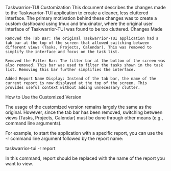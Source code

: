 Taskwarrior-TUI Customization
This document describes the changes made to the Taskwarrior-TUI application to create a cleaner, less cluttered interface. The primary motivation behind these changes was to create a custom dashboard using tmux and tmuxinator, where the original user interface of Taskwarrior-TUI was found to be too cluttered.
Changes Made

    Removed the Tab Bar: The original Taskwarrior-TUI application had a tab bar at the top of the screen that allowed switching between different views (Tasks, Projects, Calendar). This was removed to simplify the interface and focus on the task list.

    Removed the Filter Bar: The filter bar at the bottom of the screen was also removed. This bar was used to filter the tasks shown in the task list. Removing this bar further simplifies the interface.

    Added Report Name Display: Instead of the tab bar, the name of the current report is now displayed at the top of the screen. This provides useful context without adding unnecessary clutter.

How to Use the Customized Version

The usage of the customized version remains largely the same as the original. However, since the tab bar has been removed, switching between views (Tasks, Projects, Calendar) must be done through other means (e.g., command line arguments).

For example, to start the application with a specific report, you can use the -r command line argument followed by the report name:

taskwarrior-tui -r report

In this command, report should be replaced with the name of the report you want to view.
